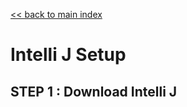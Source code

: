<link rel='stylesheet' href='../assets/css/main.css'/>

[<< back to main index](../README.md) 

Intelli J Setup
===============

## STEP 1 : Download Intelli J